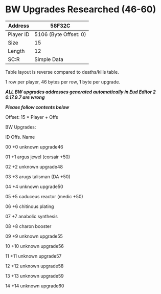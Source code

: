 
#  BW Upgrades Researched (46-60)
Address   | 58F32C
----------|-------------
Player ID | 5106 (Byte Offset: 0)
Size 	  | 15
Length 	  | 12
SC:R      | Simple Data

Table layout is reverse compared to deaths/kills table.

1 row per player, 46 bytes per row, 1 byte per upgrade.

*****ALL BW upgrades addresses generated automatically in Eud Editor 2 0.17.9.7 are wrong*****
*****Please follow contents below*****

Offset: 15 * Player + Offs

BW Upgrades:
ID Offs. Name
00 +0 unknown upgrade46
01 +1 argus jewel (corsair +50)
02 +2 unknown upgrade48
03 +3 arugs talisman (DA +50)
04 +4 unknown upgrade50
05 +5 caduceus reactor (medic +50)
06 +6 chitinous plating
07 +7 anabolic synthesis
08 +8 charon booster
09 +9 unknown upgrade55
10 +10 unknown upgrade56
11 +11 unknown upgrade57
12 +12 unknown upgrade58
13 +13 unknown upgrade59
14 +14 unknown upgrade60
